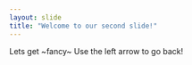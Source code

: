 ```yaml
---
layout: slide
title: "Welcome to our second slide!"
---
```

Lets get ~fancy~
Use the left arrow to go back!
